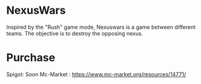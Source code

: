 # NexusWars

Inspired by the "Rush" game mode, Nexuswars is a game between different teams. The objective is to destroy the opposing nexus.

# Purchase

Spigot: Soon
Mc-Market : https://www.mc-market.org/resources/14771/
